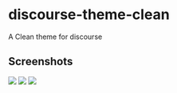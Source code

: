 # discourse-theme-clean
A Clean theme for discourse

## Screenshots
![](https://d11a6trkgmumsb.cloudfront.net/optimized/4X/3/7/c/37c0586c6238521528cc0d3653170cfe85231069_2_1035x571.png)
![](https://d11a6trkgmumsb.cloudfront.net/original/4X/d/e/4/de45c99d13aa9531f78e68dc376397074345c81d.png)
![](https://d11a6trkgmumsb.cloudfront.net/optimized/4X/1/b/d/1bda79e3003f66559b7c3003c510bdd3f335702d_2_345x750.png)